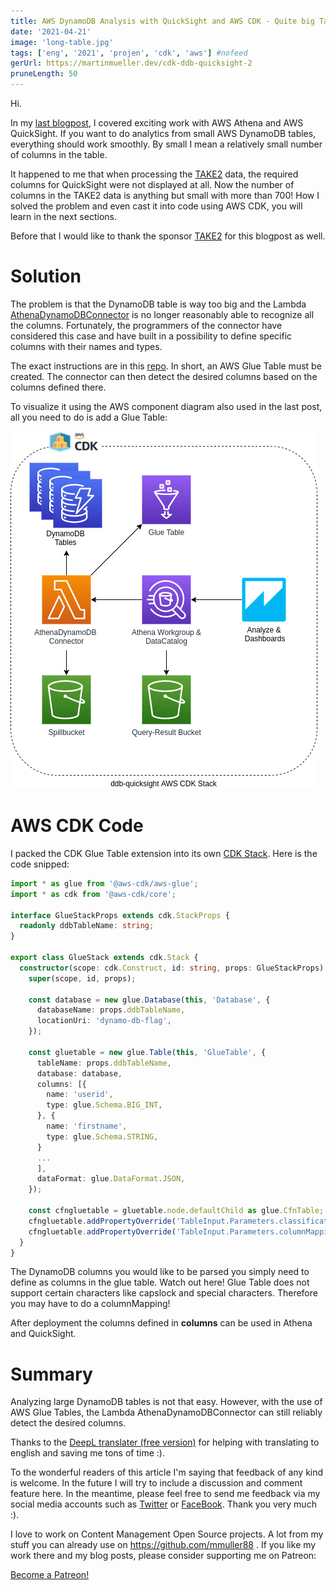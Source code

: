 ```yaml
---
title: AWS DynamoDB Analysis with QuickSight and AWS CDK - Quite big Tables
date: '2021-04-21'
image: 'long-table.jpg'
tags: ['eng', '2021', 'projen', 'cdk', 'aws'] #nofeed
gerUrl: https://martinmueller.dev/cdk-ddb-quicksight-2
pruneLength: 50
---
```


Hi.

In my [last blogpost](https://martinmueller.dev/cdk-ddb-quicksight), I covered exciting work with AWS Athena and AWS QuickSight. If you want to do analytics from small AWS DynamoDB tables, everything should work smoothly. By small I mean a relatively small number of columns in the table.

It happened to me that when processing the [TAKE2](https://www.take2.co/) data, the required columns for QuickSight were not displayed at all. Now the number of columns in the TAKE2 data is anything but small with more than 700! How I solved the problem and even cast it into code using AWS CDK, you will learn in the next sections.

Before that I would like to thank the sponsor [TAKE2](https://www.take2.co/) for this blogpost as well.

# Solution
The problem is that the DynamoDB table is way too big and the Lambda [AthenaDynamoDBConnector](https://github.com/awslabs/aws-athena-query-federation/blob/master/athena-dynamodb) is no longer reasonably able to recognize all the columns. Fortunately, the programmers of the connector have considered this case and have built in a possibility to define specific columns with their names and types.

The exact instructions are in this [repo](https://github.com/awslabs/aws-athena-query-federation/tree/master/athena-dynamodb#setting-up-databases--tables-in-glue). In short, an AWS Glue Table must be created. The connector can then detect the desired columns based on the columns defined there.

To visualize it using the AWS component diagram also used in the last post, all you need to do is add a Glue Table:

![pic](https://raw.githubusercontent.com/mmuller88/mmblog/master/content/cdk-ddb-quicksight-2/ddb-qs-complex.png)

# AWS CDK Code
I packed the CDK Glue Table extension into its own [CDK Stack](https://github.com/mmuller88/ddb-quicksight/blob/main/src/glue-stack.ts). Here is the code snipped:

```ts
import * as glue from '@aws-cdk/aws-glue';
import * as cdk from '@aws-cdk/core';

interface GlueStackProps extends cdk.StackProps {
  readonly ddbTableName: string;
}

export class GlueStack extends cdk.Stack {
  constructor(scope: cdk.Construct, id: string, props: GlueStackProps) {
    super(scope, id, props);

    const database = new glue.Database(this, 'Database', {
      databaseName: props.ddbTableName,
      locationUri: 'dynamo-db-flag',
    });

    const gluetable = new glue.Table(this, 'GlueTable', {
      tableName: props.ddbTableName,
      database: database,
      columns: [{
        name: 'userid',
        type: glue.Schema.BIG_INT,
      }, {
        name: 'firstname',
        type: glue.Schema.STRING,
      }
      ...
      ],
      dataFormat: glue.DataFormat.JSON,
    });

    const cfngluetable = gluetable.node.defaultChild as glue.CfnTable;
    cfngluetable.addPropertyOverride('TableInput.Parameters.classification', 'dynamodb');
    cfngluetable.addPropertyOverride('TableInput.Parameters.columnMapping', 'userid=userId,firstname=firstName,...');
  }
}
```

The DynamoDB columns you would like to be parsed you simply need to define as columns in the glue table. Watch out here! Glue Table does not support certain characters like capslock and special characters. Therefore you may have to do a columnMapping!

After deployment the columns defined in **columns** can be used in Athena and QuickSight.

# Summary
Analyzing large DynamoDB tables is not that easy. However, with the use of AWS Glue Tables, the Lambda AthenaDynamoDBConnector can still reliably detect the desired columns.

Thanks to the [DeepL translater (free version)](https://DeepL.com/Translator) for helping with translating to english and saving me tons of time :).

To the wonderful readers of this article I'm saying that feedback of any kind is welcome. In the future I will try to include a discussion and comment feature here. In the meantime, please feel free to send me feedback via my social media accounts such as [Twitter](https://twitter.com/MartinMueller_) or [FaceBook](https://facebook.com/martin.muller.10485). Thank you very much :).

I love to work on Content Management Open Source projects. A lot from my stuff you can already use on https://github.com/mmuller88 . If you like my work there and my blog posts, please consider supporting me on Patreon:

<a href="https://patreon.com/bePatron?u=29010217" data-patreon-widget-type="become-patron-button">Become a Patreon!</a><script async src="https://c6.patreon.com/becomePatronButton.bundle.js"></script>